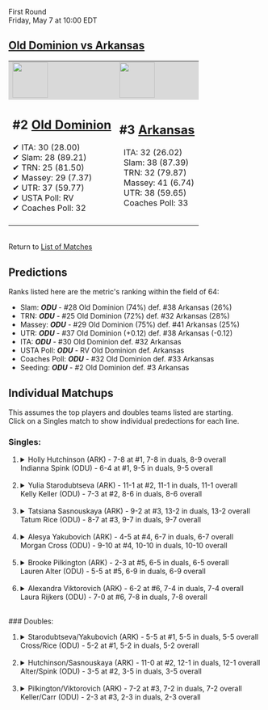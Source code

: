First Round  
Friday, May 7 at 10:00 EDT
## [Old Dominion vs Arkansas](https://www.ncaa.com/game/5833648) 

<table><tr style="background-color: #d9d9d9 !important"><td><a href="#"><img src="https://www.ncaa.com/sites/default/files/images/logos/schools/o/old-dominion.70.png" width="70" height="70" /></a></td><td><a href="#"><img src="https://www.ncaa.com/sites/default/files/images/logos/schools/a/arkansas.70.png" width="70" height="70" /></a></td></tr><tr>
<td>  

<h2>#2 <a href="#">Old Dominion</a></h2>  
&#10004; ITA: 30 (28.00)<br>  
&#10004; Slam: 28 (89.21)<br>  
&#10004; TRN: 25 (81.50)<br>  
&#10004; Massey: 29 (7.37)<br>  
&#10004; UTR: 37 (59.77)<br>  
&#10004; USTA Poll: RV<br>  
&#10004; Coaches Poll: 32<br>  
<br>  

</td>
<td>  

<h2>#3 <a href="#">Arkansas</a></h2>  
&nbsp; ITA: 32 (26.02)<br>  
&nbsp; Slam: 38 (87.39)<br>  
&nbsp; TRN: 32 (79.87)<br>  
&nbsp; Massey: 41 (6.74)<br>  
&nbsp; UTR: 38 (59.65)<br>  
&nbsp; Coaches Poll: 33<br>  
<br>  

</td>
</tr></table>  


<br>Return to [List of Matches](../index.md)  

## Predictions  

Ranks listed here are the metric's ranking within the field of 64:  
- Slam: ***ODU*** - #28 Old Dominion (74%) def. #38 Arkansas (26%)  
- TRN: ***ODU*** - #25 Old Dominion (72%) def. #32 Arkansas (28%)  
- Massey: ***ODU*** - #29 Old Dominion (75%) def. #41 Arkansas (25%)  
- UTR: ***ODU*** - #37 Old Dominion (+0.12) def. #38 Arkansas (-0.12)  
- ITA: ***ODU*** - #30 Old Dominion def. #32 Arkansas  
- USTA Poll: ***ODU*** - RV Old Dominion def. Arkansas  
- Coaches Poll: ***ODU*** - #32 Old Dominion def. #33 Arkansas  
- Seeding: ***ODU*** - #2 Old Dominion def. #3 Arkansas  

## Individual Matchups  
This assumes the top players and doubles teams listed are starting.  
Click on a Singles match to show individual predections for each line.  
### Singles:  

<ol>
<li><details>
<summary markdown="span">Holly Hutchinson (ARK) - 7-8 at #1, 7-8 in duals, 8-9 overall<br>Indianna Spink (ODU) - 6-4 at #1, 9-5 in duals, 9-5 overall</summary>
<h4>Predictions</h4><ul>
<li>Slam: <b><i>ODU</i></b> - Hutchinson (62%) def. Spink (38%)</li>  
<li>TRN: <b><i>ARK</i></b> - Spink (53%) def. Hutchinson (47%)</li>  
<li>Massey: <b><i>ARK</i></b> - Spink (75%) def. Hutchinson (25%)</li>  
<li>UTR: <b><i>ARK</i></b> - Spink (71%) def. Hutchinson (29%)</li>  
<li>ITA: <b><i>ARK</i></b> - Spink (13.82) def. Hutchinson (5.40)</li>  
</ul>
</details>&nbsp;</li>
<li><details>
<summary markdown="span">Yulia Starodubtseva (ARK) - 11-1 at #2, 11-1 in duals, 11-1 overall<br>Kelly Keller (ODU) - 7-3 at #2, 8-6 in duals, 8-6 overall</summary>
<h4>Predictions</h4><ul>
<li>Slam: <b><i>ODU</i></b> - Starodubtseva (56%) def. Keller (44%)</li>  
<li>TRN: <b><i>ODU</i></b> - Starodubtseva (75%) def. Keller (25%)</li>  
<li>Massey: <b><i>ODU</i></b> - Starodubtseva (75%) def. Keller (25%)</li>  
<li>UTR: <b><i>ODU</i></b> - Starodubtseva (56%) def. Keller (44%)</li>  
<li>ITA: <b><i>ODU</i></b> - Starodubtseva (11.96) def. Keller (2.19)</li>  
</ul>
</details>&nbsp;</li>
<li><details>
<summary markdown="span">Tatsiana Sasnouskaya (ARK) - 9-2 at #3, 13-2 in duals, 13-2 overall<br>Tatum Rice (ODU) - 8-7 at #3, 9-7 in duals, 9-7 overall</summary>
<h4>Predictions</h4><ul>
<li>Slam: <b><i>ODU</i></b> - Sasnouskaya (69%) def. Rice (31%)</li>  
<li>TRN: <b><i>ODU</i></b> - Sasnouskaya (67%) def. Rice (33%)</li>  
<li>Massey: <b><i>ODU</i></b> - Sasnouskaya (75%) def. Rice (25%)</li>  
<li>UTR: <b><i>ODU</i></b> - Sasnouskaya (68%) def. Rice (32%)</li>  
<li>ITA: <b><i>ODU</i></b> - Sasnouskaya (7.78) def. Rice (2.00)</li>  
</ul>
</details>&nbsp;</li>
<li><details>
<summary markdown="span">Alesya Yakubovich (ARK) - 4-5 at #4, 6-7 in duals, 6-7 overall<br>Morgan Cross (ODU) - 9-10 at #4, 10-10 in duals, 10-10 overall</summary>
<h4>Predictions</h4><ul>
<li>Slam: <b><i>ARK</i></b> - Cross (62%) def. Yakubovich (38%)</li>  
<li>TRN: <b><i>ARK</i></b> - Cross (68%) def. Yakubovich (32%)</li>  
<li>Massey: <b><i>ARK</i></b> - Cross (75%) def. Yakubovich (25%)</li>  
<li>UTR: <b><i>ARK</i></b> - Cross (79%) def. Yakubovich (21%)</li>  
</ul>
</details>&nbsp;</li>
<li><details>
<summary markdown="span">Brooke Pilkington (ARK) - 2-3 at #5, 6-5 in duals, 6-5 overall<br>Lauren Alter (ODU) - 5-5 at #5, 6-9 in duals, 6-9 overall</summary>
<h4>Predictions</h4><ul>
<li>Slam: <b><i>ODU</i></b> - Pilkington (55%) def. Alter (45%)</li>  
<li>TRN: <b><i>ODU</i></b> - Pilkington (56%) def. Alter (44%)</li>  
<li>Massey: <b><i>ODU</i></b> - Pilkington (75%) def. Alter (25%)</li>  
<li>UTR: <b><i>ODU</i></b> - Pilkington (80%) def. Alter (20%)</li>  
<li>ITA: <b><i>ODU</i></b> - Pilkington (1.80) def. Alter (0.00)</li>  
</ul>
</details>&nbsp;</li>
<li><details>
<summary markdown="span">Alexandra Viktorovich (ARK) - 6-2 at #6, 7-4 in duals, 7-4 overall<br>Laura Rijkers (ODU) - 7-0 at #6, 7-8 in duals, 7-8 overall</summary>
<h4>Predictions</h4><ul>
<li>Slam: <b><i>ARK</i></b> - Rijkers (54%) def. Viktorovich (46%)</li>  
<li>TRN: <b><i>ARK</i></b> - Rijkers (68%) def. Viktorovich (32%)</li>  
<li>Massey: <b><i>ODU</i></b> - Viktorovich (75%) def. Rijkers (25%)</li>  
<li>UTR: <b><i>ODU</i></b> - Viktorovich (81%) def. Rijkers (19%)</li>  
<li>ITA: <b><i>ODU</i></b> - Viktorovich (2.38) def. Rijkers (1.60)</li>  
</ul>
</details>&nbsp;</li>
</ol>
### Doubles:  

<ol>
<li><details>
<summary markdown="span">Starodubtseva/Yakubovich (ARK) - 5-5 at #1, 5-5 in duals, 5-5 overall<br>Cross/Rice (ODU) - 5-2 at #1, 5-2 in duals, 5-2 overall</summary>
<br>Sorry, we don't have any metrics for this match
</details>&nbsp;</li>
<li><details>
<summary markdown="span">Hutchinson/Sasnouskaya (ARK) - 11-0 at #2, 12-1 in duals, 12-1 overall<br>Alter/Spink (ODU) - 3-5 at #2, 3-5 in duals, 3-5 overall</summary>
<br>Sorry, we don't have any metrics for this match
</details>&nbsp;</li>
<li><details>
<summary markdown="span">Pilkington/Viktorovich (ARK) - 7-2 at #3, 7-2 in duals, 7-2 overall<br>Keller/Carr (ODU) - 2-3 at #3, 2-3 in duals, 2-3 overall</summary>
<br>Sorry, we don't have any metrics for this match
</details>&nbsp;</li>
</ol>